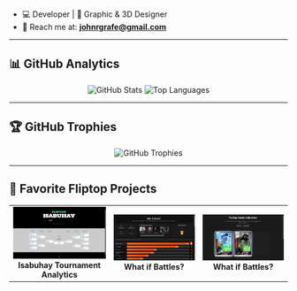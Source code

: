 - 💻 Developer | 🎨 Graphic & 3D Designer  
- 📧 Reach me at: <strong>johnrgrafe@gmail.com</strong>  

---

<h2>📊 GitHub Analytics</h2>

<p align="center">
  <img src="https://github-readme-stats.vercel.app/api?username=imdyingdev&show_icons=true&theme=radical" alt="GitHub Stats" height="160"/>
  <img src="https://github-readme-stats.vercel.app/api/top-langs/?username=imdyingdev&layout=compact&theme=radical" alt="Top Languages" height="160"/>
</p>

---

<h2>🏆 GitHub Trophies</h2>

<p align="center">
  <img src="https://github-profile-trophy.vercel.app/?username=imdyingdev&theme=onedark&no-frame=true&no-bg=true&row=1&column=6" alt="GitHub Trophies"/>
</p>

---

<h2>🚀 Favorite Fliptop Projects</h2>

<table>
  <tr>
    <td align="center">
      <a href="https://izabuhay.vercel.app" target="_blank">
        <img src="media/izabuhay-preview.png" alt="Izabuhay App Preview" width="400"/>
      </a>
      <br/>
      <strong>Isabuhay Tournament Analytics</strong>
    </td>
    <td align="center">
      <a href="https://flipmatch-955668808781.us-central1.run.app/" target="_blank">
        <img src="media/whatifbattles-preview.png" alt="FlipMatch App Preview" width="400"/>
      </a>
      <br/>
      <strong>What if Battles?</strong>
    </td>
        <td align="center">
      <a href="https://fliptopcards.art/" target="_blank">
        <img src="media/fliptopcards-preview.png" alt="Fliptop Cards Collection" width="400"/>
      </a>
      <br/>
      <strong>What if Battles?</strong>
    </td>
  </tr>
</table>

